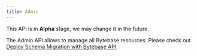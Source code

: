 ```yaml
---
title: Admin
---
```


<HintBlock type="info">

This API is in **Alpha** stage, we may change it in the future.

</HintBlock>

The Admin API allows to manage all Bytebase resources. Please check out [Deploy Schema Migration with Bytebase API](/docs/tutorials/api/).
